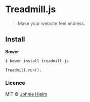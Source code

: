 # Treadmill.js

> Make your website feel endless.

## Install

**Bower**
```bash
$ bower install treadmill.js
```

```javascript
Treadmill.run();
```

### Licence

MIT © [Johnie Hjelm](http://johnie.se)
